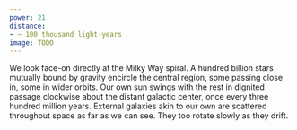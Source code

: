 ```yaml
---
power: 21
distance:
- ~ 100 thousand light-years
image: TODO
---
```

We look face-on directly at the Milky Way spiral. A hundred billion stars mutually bound by gravity encircle the central region, some passing close in, some in wider orbits. Our own sun swings with the rest in dignited passage clockwise about the distant galactic center, once every three hundred million years. External galaxies akin to our own are scattered throughout space as far as we can see. They too rotate slowly as they drift.
